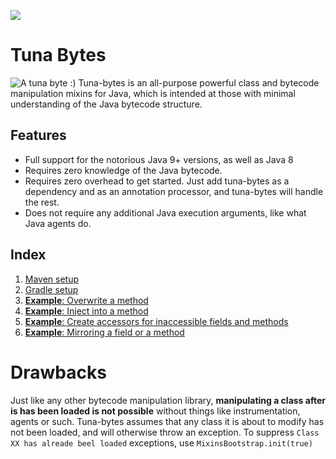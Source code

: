 [![](https://jitpack.io/v/ReflxctionDev/tuna-bytes.svg)](https://jitpack.io/#ReflxctionDev/tuna-bytes)

# Tuna Bytes
![A tuna byte :)](https://i.imgur.com/15VLkMI.jpg)
Tuna-bytes is an all-purpose powerful class and bytecode manipulation mixins for Java, which is intended at those with minimal understanding of the Java bytecode structure.

## Features
- Full support for the notorious Java 9+ versions, as well as Java 8
- Requires zero knowledge of the Java bytecode.
- Requires zero overhead to get started. Just add tuna-bytes as a dependency and as an annotation processor, and tuna-bytes will handle the rest.
- Does not require any additional Java execution arguments, like what Java agents do.

## Index
1. [Maven setup](https://github.com/ReflxctionDev/tuna-bytes/wiki/Maven-Setup)
2. [Gradle setup](https://github.com/ReflxctionDev/tuna-bytes/wiki/Gradle-Setup)
3. [**Example**: Overwrite a method](https://github.com/ReflxctionDev/tuna-bytes/wiki/Overwrite)
4. [**Example**: Inject into a method](https://github.com/ReflxctionDev/tuna-bytes/wiki/Injecting)
5. [**Example**: Create accessors for inaccessible fields and methods](https://github.com/ReflxctionDev/tuna-bytes/wiki/Accessors)
6. [**Example**: Mirroring a field or a method](https://github.com/ReflxctionDev/tuna-bytes/wiki/Mirroring)

# Drawbacks
Just like any other bytecode manipulation library, **manipulating a class after is has been loaded is not possible** without things like instrumentation, agents or such. Tuna-bytes assumes that any class it is about to modify has not been loaded, and will otherwise throw an exception. To suppress `Class XX has alreade beel loaded` exceptions, use `MixinsBootstrap.init(true)`
